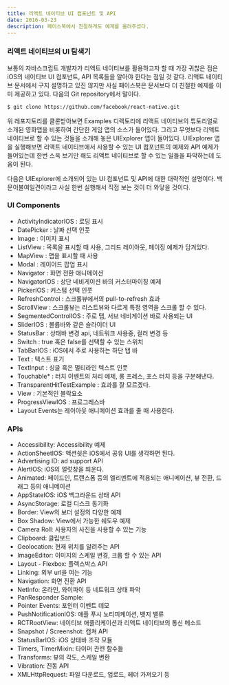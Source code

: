 ```yaml
---
title: 리액트 네이티브 UI 컴포넌트 및 API
date: 2016-03-23
description: 페이스북에서 친절하게도 예제를 올려주셨다.
---
```


### 리액트 네이티브의 UI 탐색기

보통의 자바스크립트 개발자가 리액트 네이티브를 활용하고자 할 때 가장 귀찮은 점은 iOS의 네이티브 UI 컴포넌트, API 목록들을 알아야 한다는 점일 것 같다. 리액트 네이티브 문서에서 구지 설명하고 있진 않지만 사실 페이스북은 문서보다 더 친절한 예제를 이미 제공하고 있다. 다음의 Git repository에서 말이다. 

```bash
$ git clone https://github.com/facebook/react-native.git
```

위 레포지토리를 클론받아보면 Examples 디렉토리에 리액트 네이티브의 튜토리얼로 소개된 영화앱을 비롯하여 간단한 게임 앱의 소스가 들어있다. 그리고 무엇보다 리액트 네이티브로 할 수 있는 것들을 소개해 놓은 UIExplorer 앱이 들어있다. UIExplorer 앱을 실행해보면 리액트 네이티브에서 사용할 수 있는 UI 컴포넌트의 예제와 API 예제가 들어있는데 한번 스윽 보기만 해도 리액트 네이티브로 할 수 있는 일들을 파악하는데 도움이 된다. 

다음은 UIExplorer에 소개되어 있는 UI 컴포넌트 및 API에 대한 대략적인 설명이다. 백문이불여일견이라고 사실 한번 실행해서 직접 보는 것이 더 와닿을 것이다.

### UI Components

* ActivityIndicatorIOS : 로딩 표시
* DatePicker : 날짜 선택 인풋
* Image : 이미지 표시
* ListView : 목록을 표시할 때 사용, 그리드 레이아웃, 페이징 예제가 담겨있다.
* MapView : 맵을 표시할 때 사용
* Modal : 레이어드 팝업 표시
* Navigator : 화면 전환 애니메이션
* NavigatorIOS : 상단 네비게이션 바의 커스터마이징 예제
* PickerIOS : 커스텀 선택 인풋
* RefreshControl : 스크롤뷰에서의 pull-to-refresh 효과
* ScrollView : 스크롤뷰는 리스트뷰와 다르게 특정 영역을 스크롤 할 수 있다.
* SegmentedControlIOS : 주로 탭, 서브 네비게이션 바로 사용되는 UI
* SliderIOS : 볼륨바와 같은 슬라이더 UI
* StatusBar : 상태바 변경 api, 네트워크 사용중, 컬러 변경 등
* Switch : true 혹은 false를 선택할 수 있는 스위치
* TabBarIOS : iOS에서 주로 사용하는 하단 탭 바
* Text : 텍스트 표기
* TextInput : 싱글 혹은 멀티라인 텍스트 인풋
* Touchable* : 터치 이벤트의 처리 예제, 롱 프레스, 포스 터치 등을 구분해낸다.
* TransparentHitTestExample : 효과를 잘 모르겠다.
* View : 기본적인 블락요소
* ProgressViewIOS : 프로그레스바
* Layout Events는 레이아웃 애니메이션 효과를 줄 때 사용한다. 

### APIs

* Accessibility: Accessibility 예제
* ActionSheetIOS: 액션쉿은 iOS에서 공유 UI를 생각하면 된다.
* Advertising ID: ad support API
* AlertIOS: iOS의 얼럿창을 띄운다.
* Animated: 페이드인, 트랜스폼 등의 엘리멘트에 적용되는 애니메이션, 뷰 전환, 드래그 등의 애니메이션
* AppStateIOS: iOS 백그라운드 상태 API
* AsyncStorage: 로컬 디스크 동기화
* Border: View의 보더 설정의 다양한 예제
* Box Shadow: View에서 가능한 쉐도우 예제
* Camera Roll: 사용자의 사진을 사용할 수 있는 기능
* Clipboard: 클립보드
* Geolocation: 현재 위치를 알려주는 API
* ImageEditor: 이미지의 스케일 변경, 크롭 할 수 있는 API
* Layout - Flexbox: 플렉스박스 API
* Linking: 외부 url을 여는 기능
* Navigation: 화면 전환 API
* NetInfo: 온라인, 와이파이 등 네트워크 상태 파악
* PanResponder Sample: 
* Pointer Events: 포인터 이벤트 데모
* PushNotificationIOS: 애플 푸시 노티피케이션, 뱃지 밸류
* RCTRootView: 네이티브 애플리케이션과 리액트 네이티브의 통신 메소드
* Snapshot / Screenshot: 캡쳐 API
* StatusBarIOS: iOS 상태바 조작 모듈
* Timers, TimerMixin: 타이머 관련 함수들
* Transforms: 뷰의 각도, 스케일 변환
* Vibration: 진동 API
* XMLHttpRequest: 파일 다운로드, 업로드, 헤더 가져오기 등 

